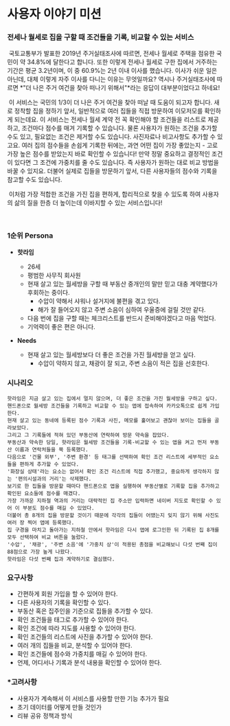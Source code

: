 # 사용자 이야기 미션

### 전세나 월세로 집을 구할 때 조건들을 기록, 비교할 수 있는 서비스

​	국토교통부가 발표한 2019년 주거실태조사에 따르면, 전세나 월세로 주택을 점유한 국민이 약 34.8%에 달한다고 합니다. 또한 이렇게 전세나 월세로 구한 집에서 거주하는 기간은 평균 3.2년이며, 이 중 60.9%는 2년 이내 이사를 했습니다. 이사가 쉬운 일은 아닌데, 대체 이렇게 자주 이사를 다니는 이유는 무엇일까요? 역시나 주거실태조사에 따르면 *"더 나은 주거 여건을 찾아 떠나기 위해서"*라는 응답이 대부분이었다고 하네요!

​	이 서비스는 국민의 1/3이 더 나은 주거 여건을 찾아 떠날 때 도움이 되고자 합니다. 새로 정착할 집을 정하기 앞서, 일반적으로 여러 집들을 직접 방문하여 이모저모를 확인하게 되는데요. 이 서비스는 전세나 월세 계약 전 꼭 확인해야 할 조건들을 리스트로 제공하고, 조건마다 점수를 매겨 기록할 수 있습니다. 물론 사용자가 원하는 조건을 추가할 수도 있고, 필요없는 조건은 제거할 수도 있습니다. 사진자료나 비고사항도 추가할 수 있고요. 여러 집의 점수들을 손쉽게 기록한 뒤에는, 과연 어떤 집이 가장 좋았는지 - 고로 가장 높은 점수를 받았는지 바로 확인할 수 있습니다! 만약 정말 중요하고 결정적인 조건이 있다면 그 조건에 가중치를 줄 수도 있습니다. 즉 사용자가 원하는 대로 비교 방법을 바꿀 수 있지요. 더불어 실제로 집들을 방문하기 앞서, 다른 사용자들의 점수와 기록을 참고할 수도 있습니다.

​	이처럼 가장 적합한 조건을 가진 집을 편하게, 합리적으로 찾을 수 있도록 하여 사용자의 삶의 질을 한층 더 높이는데 이바지할 수 있는 서비스입니다!

​	

### 1순위 Persona

- **핫라임**

  - 26세
  - 평범한 사무직 회사원
  - 현재 살고 있는 월세방을 구할 때 부동산 중개인의 말만 믿고 대충 계약했다가 후회하는 중이다.
    - 수압이 약해서 샤워나 설거지에 불편을 겪고 있다.
    - 해가 잘 들어오지 않고 주변 소음이 심하여 우울증에 걸릴 것만 같다.
  - 다음 번에 집을 구할 때는 체크리스트를 반드시 준비해야겠다고 마음 먹었다.
  - 기억력이 좋은 편은 아니다.

- **Needs**

  - 현재 살고 있는 월세방보다 더 좋은 조건을 가진 월세방을 얻고 싶다.
    - 수압이 약하지 않고, 채광이 잘 되고, 주변 소음이 적은 집을 선호한다.

  

### 시나리오

```
핫라임은 지금 살고 있는 집에서 멀지 않으며, 더 좋은 조건을 가진 월세방을 구하고 싶다.
핸드폰으로 월세방 조건들을 기록하고 비교할 수 있는 앱에 접속하여 카카오톡으로 쉽게 가입한다.
현재 살고 있는 동네에 등록된 점수 기록과 사진, 메모를 훑어보고 괜찮아 보이는 집들을 골라보았다.
그리고 그 기록들에 적혀 있던 부동산에 연락하여 방문 약속을 잡았다.
부동산과 약속한 당일, 핫라임은 월세방 조건들을 기록-비교할 수 있는 앱을 켜고 먼저 부동산 이름과 연락처들을 쭉 등록했다.
다음으로 '건물 외부', '주변 환경' 등 태그를 선택하여 확인 조건 리스트에 세부적인 요소들을 편하게 추가할 수 있었다.
'화장실 상태'라는 요소는 없어서 확인 조건 리스트에 직접 추가했고, 중요하게 생각하지 않는 '편의시설과의 거리'는 삭제했다.
보기로 한 집들을 방문할 때마다 핸드폰으로 앱을 실행하여 부동산별로 기록할 집을 추가하고 확인된 요소들에 점수를 매겼다.
가장 가까운 지하철 역과의 거리는 대략적인 집 주소만 입력하면 네이버 지도로 확인할 수 있어 이 부분도 점수를 매길 수 있었다.
더불어 총 8개의 집을 방문할 것이기 때문에 각각의 집들이 어땠는지 잊지 않기 위해 사진도 여러 장 찍어 앱에 등록했다. 
집 구경을 마치고 돌아가는 지하철 안에서 핫라임은 다시 앱에 로그인한 뒤 기록된 집 8개를 모두 선택하여 비교 버튼을 눌렀다. 
'수압', '채광', '주변 소음'에 '가중치 상'이 적용된 총점을 비교해보니 다섯 번째 집이 88점으로 가장 높게 나왔다. 
핫라임은 다섯 번째 집과 계약하기로 결심했다.
```



### 요구사항

- 간편하게 회원 가입을 할 수 있어야 한다.
- 다른 사용자의 기록을 확인할 수 있다.
- 부동산 혹은 집주인을 기준으로 집들을 추가할 수 있다.
- 확인 조건들을 태그로 추가할 수 있어야 한다.
- 확인 조건에 따라 지도를 사용할 수 있어야 한다.
- 확인 조건들의 리스트에 사진을 추가할 수 있어야 한다.
- 여러 개의 집들을 비교, 분석할 수 있어야 한다.
- 확인 조건들에 점수와 가중치를 매길 수 있어야 한다.
- 언제, 어디서나 기록과 분석 내용을 확인할 수 있어야 한다.



### *고려사항

- 사용자가 계속해서 이 서비스를 사용할 만한 기능 추가가 필요
- 초기 데이터를 어떻게 만들 것인가
- 리뷰 공유 정책과 방식